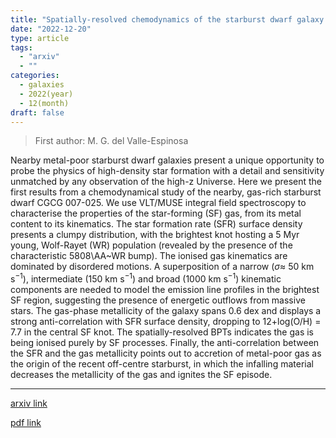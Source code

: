 ```yaml
---
title: "Spatially-resolved chemodynamics of the starburst dwarf galaxy CGCG 007-025: Evidence for recent accretion of metal-poor gas"
date: "2022-12-20"
type: article
tags:
  - "arxiv"
  - ""
categories:
  - galaxies
  - 2022(year)
  - 12(month)
draft: false
---
```


> First author: M. G. del Valle-Espinosa

 Nearby metal-poor starburst dwarf galaxies present a unique opportunity to
probe the physics of high-density star formation with a detail and sensitivity
unmatched by any observation of the high-z Universe. Here we present the first
results from a chemodynamical study of the nearby, gas-rich starburst dwarf
CGCG 007-025. We use VLT/MUSE integral field spectroscopy to characterise the
properties of the star-forming (SF) gas, from its metal content to its
kinematics. The star formation rate (SFR) surface density presents a clumpy
distribution, with the brightest knot hosting a 5 Myr young, Wolf-Rayet (WR)
population (revealed by the presence of the characteristic 5808\AA~WR bump).
The ionised gas kinematics are dominated by disordered motions. A superposition
of a narrow ($\sigma \approx$ 50 km s$^{-1}$), intermediate (150 km s$^{-1}$)
and broad (1000 km s$^{-1}$) kinematic components are needed to model the
emission line profiles in the brightest SF region, suggesting the presence of
energetic outflows from massive stars. The gas-phase metallicity of the galaxy
spans 0.6 dex and displays a strong anti-correlation with SFR surface density,
dropping to 12+log(O/H) = 7.7 in the central SF knot. The spatially-resolved
BPTs indicates the gas is being ionised purely by SF processes. Finally, the
anti-correlation between the SFR and the gas metallicity points out to
accretion of metal-poor gas as the origin of the recent off-centre starburst,
in which the infalling material decreases the metallicity of the gas and
ignites the SF episode.

---
[arxiv link](http://arxiv.org/abs/2212.10585v1)

[pdf link](http://arxiv.org/pdf/2212.10585v1)